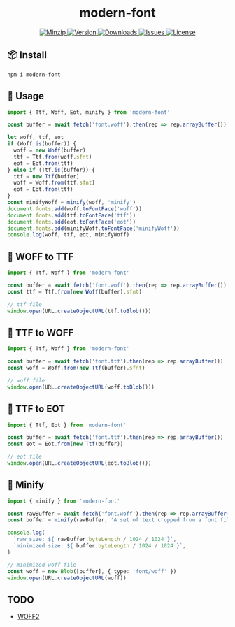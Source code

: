 <h1 align="center">modern-font</h1>

<p align="center">
  <a href="https://unpkg.com/modern-font">
    <img src="https://img.shields.io/bundlephobia/minzip/modern-font" alt="Minzip">
  </a>
  <a href="https://www.npmjs.com/package/modern-font">
    <img src="https://img.shields.io/npm/v/modern-font.svg" alt="Version">
  </a>
  <a href="https://www.npmjs.com/package/modern-font">
    <img src="https://img.shields.io/npm/dm/modern-font" alt="Downloads">
  </a>
  <a href="https://github.com/qq15725/modern-font/issues">
    <img src="https://img.shields.io/github/issues/qq15725/modern-font" alt="Issues">
  </a>
  <a href="https://github.com/qq15725/modern-font/blob/main/LICENSE">
    <img src="https://img.shields.io/npm/l/modern-font.svg" alt="License">
  </a>
</p>

## 📦 Install

```shell
npm i modern-font
```

## 🦄 Usage

```ts
import { Ttf, Woff, Eot, minify } from 'modern-font'

const buffer = await fetch('font.woff').then(rep => rep.arrayBuffer())

let woff, ttf, eot
if (Woff.is(buffer)) {
  woff = new Woff(buffer)
  ttf = Ttf.from(woff.sfnt)
  eot = Eot.from(ttf)
} else if (Ttf.is(buffer)) {
  ttf = new Ttf(buffer)
  woff = Woff.from(ttf.sfnt)
  eot = Eot.from(ttf)
}
const minifyWoff = minify(woff, 'minify')
document.fonts.add(woff.toFontFace('woff'))
document.fonts.add(ttf.toFontFace('ttf'))
document.fonts.add(eot.toFontFace('eot'))
document.fonts.add(minifyWoff.toFontFace('minifyWoff'))
console.log(woff, ttf, eot, minifyWoff)
```

## 🚀 WOFF to TTF

```ts
import { Ttf, Woff } from 'modern-font'

const buffer = await fetch('font.woff').then(rep => rep.arrayBuffer())
const ttf = Ttf.from(new Woff(buffer).sfnt)

// ttf file
window.open(URL.createObjectURL(ttf.toBlob()))
```

## 🚀 TTF to WOFF

```ts
import { Ttf, Woff } from 'modern-font'

const buffer = await fetch('font.ttf').then(rep => rep.arrayBuffer())
const woff = Woff.from(new Ttf(buffer).sfnt)

// woff file
window.open(URL.createObjectURL(woff.toBlob()))
```

## 🚀 TTF to EOT

```ts
import { Ttf, Eot } from 'modern-font'

const buffer = await fetch('font.ttf').then(rep => rep.arrayBuffer())
const eot = Eot.from(new Ttf(buffer))

// eot file
window.open(URL.createObjectURL(eot.toBlob()))
```

## 🚀 Minify

```ts
import { minify } from 'modern-font'

const rawBuffer = await fetch('font.woff').then(rep => rep.arrayBuffer())
const buffer = minify(rawBuffer, 'A set of text cropped from a font file')

console.log(
  `raw size: ${ rawBuffer.byteLength / 1024 / 1024 }`,
  `minimized size: ${ buffer.byteLength / 1024 / 1024 }`,
)

// minimized woff file
const woff = new Blob([buffer], { type: 'font/woff' })
window.open(URL.createObjectURL(woff))
```

## TODO

- [WOFF2](https://www.w3.org/TR/WOFF2)
